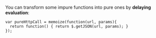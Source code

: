 You can transform some impure functions into pure ones by **delaying evaluation**:

```
var pureHttpCall = memoize(function(url, params){
  return function() { return $.getJSON(url, params); }
});
```